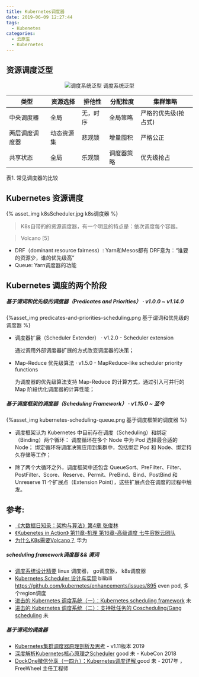 ```yaml
---
title: Kubernetes调度器
date: 2019-06-09 12:27:44
tags:
  - Kubenetes
categories: 
  - 云原生
  - Kubernetes  
---
```


<p></p>
<!-- more -->



##  资源调度泛型

<div style="text-align: center;">
	
![调度系统泛型](https://user-images.githubusercontent.com/5608425/65023010-96b65700-d964-11e9-9acd-7cc8edbbde85.JPG)
调度系统泛型
</div>


类型|	资源选择|	排他性|	分配粒度|	集群策略
-|-|-|-|-
中央调度器|	全局|	无，时序|	全局策略|	严格的优先级(抢占式) 
两层调度调度器|	动态资源集|	悲观锁|	增量囤积|	严格公正
共享状态|	全局|	乐观锁|	调度器策略|	优先级抢占

表1. 常见调度器的比较


##  Kubernetes 资源调度

{% asset_img   k8sScheduler.jpg  k8s调度器  %} 

> K8s自带的的资源调度器，有一个明显的特点是：依次调度每个容器。

> Volcano [5] 
  + DRF（dominant resource fairness）: Yarn和Mesos都有
  DRF意为：“谁要的资源少，谁的优先级高”
  + Queue: Yarn调度器的功能


## Kubernetes 调度的两个阶段

##### 基于谓词和优先级的调度器（Predicates and Priorities） · v1.0.0 ~ v1.14.0
{%asset_img predicates-and-priorities-scheduling.png 基于谓词和优先级的调度器 %}

+ 调度器扩展（Scheduler Extender） · v1.2.0 - Scheduler extension

    通过调用外部调度器扩展的方式改变调度器的决策；

+ Map-Reduce 优先级算法 · v1.5.0 - MapReduce-like scheduler priority functions

    为调度器的优先级算法支持 Map-Reduce 的计算方式，通过引入可并行的 Map 阶段优化调度器的计算性能；

##### 基于调度框架的调度器（Scheduling Framework） · v1.15.0 ~ 至今
{%asset_img kubernetes-scheduling-queue.png 基于调度框架的调度器 %}

+ 调度框架认为 Kubernetes 中目前存在调度（Scheduling）和绑定（Binding）两个循环：
    调度循环在多个 Node 中为 Pod 选择最合适的 Node；
    绑定循环将调度决策应用到集群中，包括绑定 Pod 和 Node、绑定持久存储等工作；

+ 除了两个大循环之外，调度框架中还包含 QueueSort、PreFilter、Filter、PostFilter、Score、Reserve、Permit、PreBind、Bind、PostBind 和 Unreserve 11 个扩展点（Extension Point），这些扩展点会在调度的过程中触发。

## 参考:

+ [《大数据日知录：架构与算法》第4章 张俊林](https://www.amazon.cn/dp/B00NGW4EAG/ref=sr_1_1?__mk_zh_CN=%E4%BA%9A%E9%A9%AC%E9%80%8A%E7%BD%91%E7%AB%99&keywords=%E5%A4%A7%E6%95%B0%E6%8D%AE%E6%97%A5%E7%9F%A5%E5%BD%95%EF%BC%9A%E6%9E%B6%E6%9E%84%E4%B8%8E%E7%AE%97%E6%B3%95&qid=1560055240&s=gateway&sr=8-1)
+ [《Kubenetes in Action》 第11章-机理 第16章-高级调度  七牛容器云团队](http://product.dangdang.com/26439199.html?ref=book-65152-9168_1-529800-3)
+ [为什么K8s需要Volcano？](https://mp.weixin.qq.com/s/_6WCgqxjTR1rAv8gQqNdWw) 华为


##### scheduling framework调度器 && 谓词
+ [调度系统设计精要](https://draveness.me/system-design-scheduler/) linux 调度器， go调度器， k8s调度器
+ [Kubernetes Scheduler 设计与实现](https://www.bilibili.com/video/BV1N7411w7M9) bilibili
https://github.com/kubernetes/enhancements/issues/895 even pod, 多个region调度
+ [进击的 Kubernetes 调度系统（一）：Kubernetes scheduling framework](https://mp.weixin.qq.com/s/UkVXuZU0E0LT3LaDdZG4Xg)  未
+ [进击的 Kubernetes 调度系统（二）：支持批任务的 Coscheduling/Gang scheduling](https://blog.csdn.net/alisystemsoftware/article/details/107359341) 未


##### 基于谓词的调度器
+ [Kubernetes集群调度器原理剖析及思考](https://mp.weixin.qq.com/s/gfq1qghLW7g4gKZBBP17IA) - v1.11版本 2019
+ [深度解析Kubernetes核心原理之Scheduler](https://cloud.tencent.com/developer/article/1475940) good 未 - KubeCon 2018
+ [DockOne微信分享（一四九）：Kubernetes调度详解 ](http://dockone.io/article/2885) good 未 - 2017年 ，FreeWheel 主任工程师 


                                        